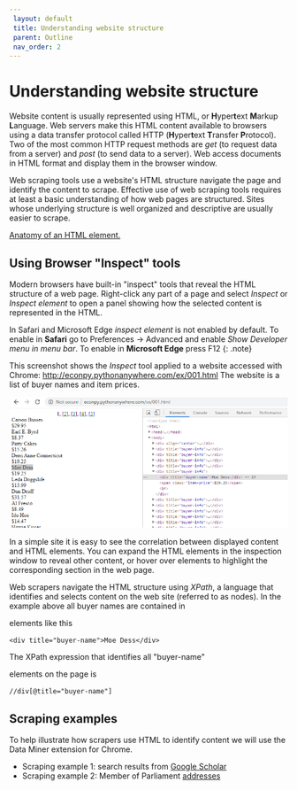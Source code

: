 ```yaml
---
 layout: default
 title: Understanding website structure
 parent: Outline
 nav_order: 2
---
```

# Understanding website structure

Website content is usually represented using HTML, or **H**yper**t**ext **M**arkup **L**anguage. Web servers make this HTML content available to browsers using a data transfer protocol called HTTP (**H**yper**t**ext **T**ransfer **P**rotocol). Two of the most common HTTP request methods are *get* (to request data from a server) and *post* (to send data to a server). Web access documents in HTML format and display them in the browser window.

Web scraping tools use a website's HTML structure navigate the page and identify the content to scrape. Effective use of web scraping tools requires at least a basic understanding of how web pages are structured. Sites whose underlying structure is well organized and descriptive are usually easier to scrape.

<a href="https://developer.mozilla.org/en-US/docs/Learn/Getting_started_with_the_web/HTML_basics">Anatomy of an HTML element.</a>


## Using Browser "Inspect" tools

Modern browsers have built-in "inspect" tools that reveal the HTML structure of a web page. Right-click any part of a page and select *Inspect* or *Inspect element* to open a panel showing how the selected content is represented in the HTML.

In Safari and Microsoft Edge *inspect element* is not enabled by default. To enable in **Safari** go to Preferences -> Advanced and enable *Show Developer menu in menu bar*.  To enable in **Microsoft Edge** press F12
{: .note}

This screenshot shows the *Inspect* tool applied to a website accessed with Chrome: http://econpy.pythonanywhere.com/ex/001.html   The website is a list of buyer names and item prices.

![Inspect tool example](media/inspect_tool.png)

In a simple site it is easy to see the correlation between displayed content and HTML elements. You can expand the HTML elements in the inspection window to reveal other content, or hover over elements to highlight the corresponding section in the web page.

Web scrapers navigate the HTML structure using *XPath*, a language that identifies and selects content on the web site (referred to as nodes). In the example above all buyer names are contained in <div> elements like this

```
<div title="buyer-name">Moe Dess</div>
```

The XPath expression that identifies all "buyer-name" <div> elements on the page is

```
//div[@title="buyer-name"]
```


## Scraping examples

To help illustrate how scrapers use HTML to identify content we will use the Data Miner extension for Chrome.

- Scraping example 1: search results from [Google Scholar](https://scholar.google.com)
- Scraping example 2: Member of Parliament [addresses](https://www.ourcommons.ca/Members/en/search)

